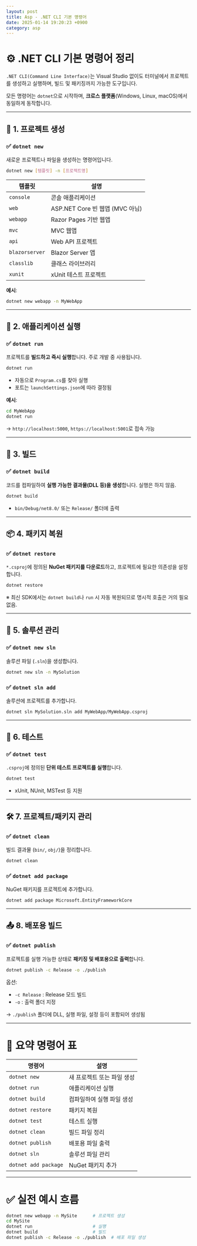 ```yaml
---
layout: post
title: Asp - .NET CLI 기본 명령어
date: 2025-01-14 19:20:23 +0900
category: asp
---
```

# ⚙️ .NET CLI 기본 명령어 정리

`.NET CLI(Command Line Interface)`는 Visual Studio 없이도 터미널에서 프로젝트를 생성하고 실행하며, 빌드 및 패키징까지 가능한 도구입니다.

모든 명령어는 `dotnet`으로 시작하며, **크로스 플랫폼**(Windows, Linux, macOS)에서 동일하게 동작합니다.

---

## 🧱 1. 프로젝트 생성

### ✅ `dotnet new`

새로운 프로젝트나 파일을 생성하는 명령어입니다.

```bash
dotnet new [템플릿] -n [프로젝트명]
```

| 템플릿        | 설명                           |
|---------------|--------------------------------|
| `console`     | 콘솔 애플리케이션              |
| `web`         | ASP.NET Core 빈 웹앱 (MVC 아님) |
| `webapp`      | Razor Pages 기반 웹앱          |
| `mvc`         | MVC 웹앱                       |
| `api`         | Web API 프로젝트               |
| `blazorserver`| Blazor Server 앱               |
| `classlib`    | 클래스 라이브러리              |
| `xunit`       | xUnit 테스트 프로젝트          |

**예시**:
```bash
dotnet new webapp -n MyWebApp
```

---

## 🚀 2. 애플리케이션 실행

### ✅ `dotnet run`

프로젝트를 **빌드하고 즉시 실행**합니다. 주로 개발 중 사용됩니다.

```bash
dotnet run
```

- 자동으로 `Program.cs`를 찾아 실행
- 포트는 `launchSettings.json`에 따라 결정됨

**예시**:
```bash
cd MyWebApp
dotnet run
```

→ `http://localhost:5000`, `https://localhost:5001`로 접속 가능

---

## 🔨 3. 빌드

### ✅ `dotnet build`

코드를 컴파일하여 **실행 가능한 결과물(DLL 등)을 생성**합니다. 실행은 하지 않음.

```bash
dotnet build
```

- `bin/Debug/net8.0/` 또는 `Release/` 폴더에 출력

---

## 📦 4. 패키지 복원

### ✅ `dotnet restore`

`*.csproj`에 정의된 **NuGet 패키지를 다운로드**하고, 프로젝트에 필요한 의존성을 설정합니다.

```bash
dotnet restore
```

※ 최신 SDK에서는 `dotnet build`나 `run` 시 자동 복원되므로 명시적 호출은 거의 필요 없음.

---

## 📁 5. 솔루션 관리

### ✅ `dotnet new sln`

솔루션 파일 (`.sln`)을 생성합니다.

```bash
dotnet new sln -n MySolution
```

### ✅ `dotnet sln add`

솔루션에 프로젝트를 추가합니다.

```bash
dotnet sln MySolution.sln add MyWebApp/MyWebApp.csproj
```

---

## 🧪 6. 테스트

### ✅ `dotnet test`

`.csproj`에 정의된 **단위 테스트 프로젝트를 실행**합니다.

```bash
dotnet test
```

- xUnit, NUnit, MSTest 등 지원

---

## 🛠️ 7. 프로젝트/패키지 관리

### ✅ `dotnet clean`

빌드 결과물 (`bin/`, `obj/`)을 정리합니다.

```bash
dotnet clean
```

### ✅ `dotnet add package`

NuGet 패키지를 프로젝트에 추가합니다.

```bash
dotnet add package Microsoft.EntityFrameworkCore
```

---

## 📤 8. 배포용 빌드

### ✅ `dotnet publish`

프로젝트를 실행 가능한 상태로 **패키징 및 배포용으로 출력**합니다.

```bash
dotnet publish -c Release -o ./publish
```

옵션:
- `-c Release` : Release 모드 빌드
- `-o` : 출력 폴더 지정

→ `./publish` 폴더에 DLL, 실행 파일, 설정 등이 포함되어 생성됨

---

# 📝 요약 명령어 표

| 명령어 | 설명 |
|--------|------|
| `dotnet new` | 새 프로젝트 또는 파일 생성 |
| `dotnet run` | 애플리케이션 실행 |
| `dotnet build` | 컴파일하여 실행 파일 생성 |
| `dotnet restore` | 패키지 복원 |
| `dotnet test` | 테스트 실행 |
| `dotnet clean` | 빌드 파일 정리 |
| `dotnet publish` | 배포용 파일 출력 |
| `dotnet sln` | 솔루션 파일 관리 |
| `dotnet add package` | NuGet 패키지 추가 |

---

# ✅ 실전 예시 흐름

```bash
dotnet new webapp -n MySite      # 프로젝트 생성
cd MySite
dotnet run                       # 실행
dotnet build                     # 빌드
dotnet publish -c Release -o ./publish  # 배포 파일 생성
```